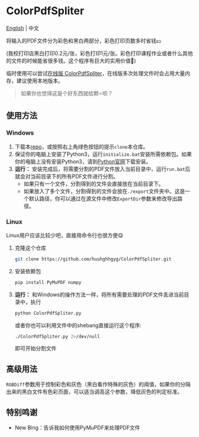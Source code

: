 # ColorPdfSpliter

[English](README_EN.md) | 中文

将输入的PDF文件分为彩色和黑白两部分，彩色打印页数多时省钱💴

(我校打印店黑白打印0.2元/张，彩色打印1元/张。彩色打印课程作业或者什么其他的文件的时候能省很多钱。这个程序有巨大的实用价值🤑)

临时使用可以尝试[在线版 ColorPdfSpliter](https://colorpdfspliter.pages.dev)，在线版多次处理文件时会占用大量内存，建议使用本地版本。

> 如果你也觉得这是个好东西就给颗⭐呗？

## 使用方法
### Windows
1. 下载本[repo](https://github.com/huuhghhgyg/ColorPdfSpliter/archive/refs/heads/main.zip)，或按照右上角绿色按钮的提示`clone`本仓库。
2. 保证你的电脑上安装了Python3，运行`initialize.bat`安装所需依赖包。如果你的电脑上没有安装Python3，请到[Python官网](https://www.python.org/downloads/)下载安装。
3. **运行：** 安装完成后，将需要分割的PDF文件放入当前目录中，运行`run.bat`后就会对当前目录下的所有PDF文件进行分割。
   * 如果只有一个文件，分割得到的文件会直接放在当前目录下。
   * 如果放入了多个文件，分割得到的文件会放在`./export`文件夹中。这是一个默认路径，你可以通过在源文件中修改`ExportDir`参数来修改导出路径。

### Linux
Linux用户应该比较少吧，直接用命令行也很方便😋

1. 克隆这个仓库
    ```sh
    git clone https://github.com/huuhghhgyg/ColorPdfSpliter.git
    ```

2. 安装依赖包
    ```sh
    pip install PyMuPDF numpy
    ```

3. **运行：** 和Windows的操作方法一样，将所有需要处理的PDF文件丢进当前目录中，执行
   ```sh
   python ColorPdfSpliter.py
   ```

   或者你也可以利用文件中的shebang直接运行这个程序:
   ```sh
   ./ColorPdfSpliter.py 2>/dev/null
   ```
   
   即可开始分割文件

## 高级用法
`RGBDiff`参数用于控制彩色和灰色（黑白看作特殊的灰色）的阈值，如果你的分隔出来的黑白文件有色彩页面，可以适当调高这个参数，降低灰色的判定标准。

## 特别鸣谢
* New Bing：告诉我如何使用PyMuPDF来处理PDF文件
